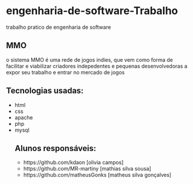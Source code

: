 # engenharia-de-software-Trabalho
trabalho pratico de engenharia de software

<h2>MMO</h2>
o sistema MMO é uma rede de jogos indies, que vem como forma de facilitar e viabilizar criadores indepedentes e pequenas desenvolvedoras a expor seu trabalho e entrar no mercado de jogos
<br>
<h2>Tecnologias usadas:</h2>
  <ul>
    <li>html</li>
    <li>css</li>
    <li>apache</li>
    <li>php</li>
    <li>mysql</li>
  </u1>
  
  ## Alunos responsáveis:
   <ul>
    <li> https://github.com/kdaon [olivia campos]</li>
    <li> https://github.com/MR-martiny [mathias silva sousa]</li>
    <li> https://github.com/matheusGonks [matheus silva gonçalves]</li>
  </u1>
